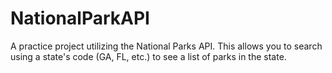 # NationalParkAPI

A practice project utilizing the National Parks API. This allows you to search using a state's code (GA, FL, etc.) to see a list of parks in the state.
